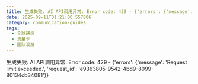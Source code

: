 ```yaml
---
title: 生成失败: AI API调用异常: Error code: 429 - {'errors': {'message': 'Request limit exceeded.', 'request_id': 'c38287bb-cefa-437e-83f2-47c61ab50580'}}
date: 2025-09-11T01:21:00.557806
category: communication-guides
tags:
  - 全球通信
  - 流量卡
  - 国际漫游
---
```


生成失败: AI API调用异常: Error code: 429 - {'errors': {'message': 'Request limit exceeded.', 'request_id': 'e9363805-9542-4bd9-8099-80134cb34081'}}